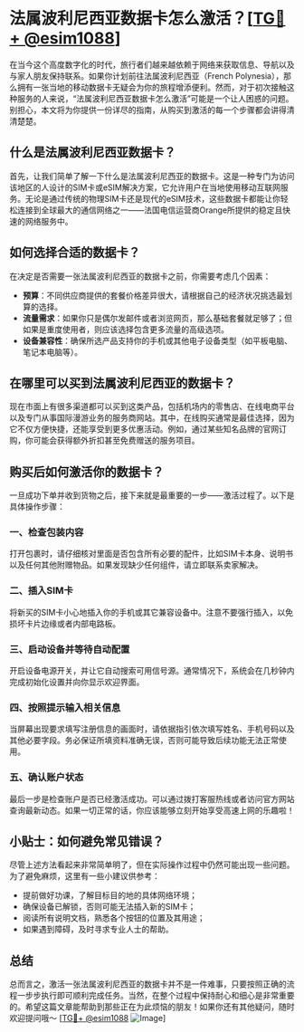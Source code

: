 # 法属波利尼西亚数据卡怎么激活？[[TG💪+ @esim1088](https://t.me/s/esim1088)]

在当今这个高度数字化的时代，旅行者们越来越依赖于网络来获取信息、导航以及与家人朋友保持联系。如果你计划前往法属波利尼西亚（French Polynesia），那么拥有一张当地的移动数据卡无疑会为你的旅程增添便利。然而，对于初次接触这种服务的人来说，“法属波利尼西亚数据卡怎么激活”可能是一个让人困惑的问题。别担心，本文将为你提供一份详尽的指南，从购买到激活的每一个步骤都会讲得清清楚楚。

## 什么是法属波利尼西亚数据卡？

首先，让我们简单了解一下什么是法属波利尼西亚的数据卡。这是一种专门为访问该地区的人设计的SIM卡或eSIM解决方案，它允许用户在当地使用移动互联网服务。无论是通过传统的物理SIM卡还是现代的eSIM技术，这些数据卡都能让你轻松连接到全球最大的通信网络之一——法国电信运营商Orange所提供的稳定且快速的网络服务中。

## 如何选择合适的数据卡？

在决定是否需要一张法属波利尼西亚的数据卡之前，你需要考虑几个因素：
- **预算**：不同供应商提供的套餐价格差异很大，请根据自己的经济状况挑选最划算的选择。
- **流量需求**：如果你只是偶尔发邮件或者浏览网页，那么基础套餐就足够了；但如果是重度使用者，则应该选择包含更多流量的高级选项。
- **设备兼容性**：确保所选产品支持你的手机或其他电子设备类型（如平板电脑、笔记本电脑等）。

## 在哪里可以买到法属波利尼西亚的数据卡？

现在市面上有很多渠道都可以买到这类产品，包括机场内的零售店、在线电商平台以及专门从事国际漫游业务的服务商网站。其中，在线购买通常是最佳选择，因为它不仅方便快捷，还能享受到更多优惠活动。例如，通过某些知名品牌的官网订购，你可能会获得额外折扣甚至免费赠送的服务项目。

## 购买后如何激活你的数据卡？

一旦成功下单并收到货物之后，接下来就是最重要的一步——激活过程了。以下是具体操作步骤：

### 一、检查包装内容
打开包裹时，请仔细核对里面是否包含所有必要的配件，比如SIM卡本身、说明书以及任何其他附赠物品。如果发现缺少任何组件，请立即联系卖家解决。

### 二、插入SIM卡
将新买的SIM卡小心地插入你的手机或其它兼容设备中。注意不要强行插入，以免损坏卡片边缘或者内部电路板。

### 三、启动设备并等待自动配置
开启设备电源开关，并让它自动搜索可用信号源。通常情况下，系统会在几秒钟内完成初始化设置并向你显示欢迎界面。

### 四、按照提示输入相关信息
当屏幕出现要求填写注册信息的画面时，请依据指引依次填写姓名、手机号码以及其他必要字段。务必保证所填资料准确无误，否则可能导致后续功能无法正常使用。

### 五、确认账户状态
最后一步是检查账户是否已经激活成功。可以通过拨打客服热线或者访问官方网站查询最新动态。如果一切正常的话，你应该能够立刻开始享受高速上网的乐趣啦！

## 小贴士：如何避免常见错误？

尽管上述方法看起来非常简单明了，但在实际操作过程中仍然可能出现一些问题。为了避免麻烦，这里有一些小建议供参考：
- 提前做好功课，了解目标目的地的具体网络环境；
- 确保设备已解锁，否则可能无法插入新的SIM卡；
- 阅读所有说明文档，熟悉各个按钮的位置及其用途；
- 如果遇到障碍，及时寻求专业人士的帮助。

## 总结

总而言之，激活一张法属波利尼西亚的数据卡并不是一件难事，只要按照正确的流程一步步执行即可顺利完成任务。当然，在整个过程中保持耐心和细心是非常重要的。希望这篇文章能帮助到那些正在为此烦恼的朋友！如果你还有其他疑问，随时欢迎提问哦～ [[TG💪+ @esim1088](https://t.me/s/esim1088) ![Image](https://i.postimg.cc/4NQfJmqS/Snipaste-2025-05-13-00-14-12.png)]